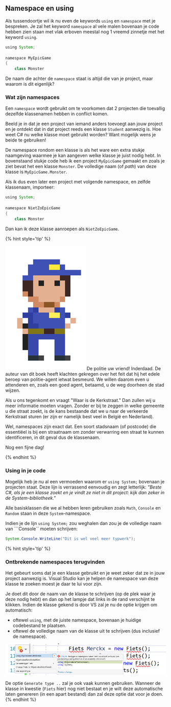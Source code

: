 
## Namespace en using
Als tussendoortje wil ik nu even de keywords ``using`` en  ``namespace`` met je bespreken. Je zal het keyword ``namespace`` al vele malen bovenaan je code hebben zien staan met vlak erboven meestal nog 1 vreemd zinnetje met het keyword ``using``.

```java
using System;

namespace MyEpicGame
{
    class Monster
```

De naam die achter de ``namespace`` staat is altijd die van je project, maar waarom is dit eigenlijk?

### Wat zijn namespaces
Een ``namespace`` wordt gebruikt om te voorkomen dat 2 projecten die toevallig dezelfde klassenamen hebben in conflict komen. 

Beeld je in dat je een project van iemand anders toevoegt aan jouw project en je ontdekt dat in dat project reeds een klasse ``Student`` aanwezig is. Hoe weet C# nu welke klasse moet gebruikt worden? Want mogelijk wens je beide te gebruiken!

De namespace rondom een klasse is als het ware een extra stukje naamgeving waarmee je kan aangeven welke klasse je juist nodig hebt. In bovenstaand stukje code heb ik een project ``MyEpicGame`` gemaakt en zoals je ziet bevat het een klasse ``Monster``. De volledige naam (of *path*) van deze klasse is ``MyEpicGame.Monster``. 

Als ik dus even later een project met volgende namespace, en zelfde klassenaam, importeer:

```java
using System;

namespace NietZoEpicGame
{
    class Monster
```
Dan kan ik deze klasse aanroepen als ``NietZoEpicGame``.

<!---NOBOOKSTART--->
{% hint style='tip' %}
<!---NOBOOKEND--->
<!---{aside}--->
<!--- {float:right, width:50%} --->
![](../assets/gotopolice.png)
De politie uw vriend! Inderdaad. De auteur van dit boek heeft klachten gekregen over het feit dat hij het edele beroep van politie-agent ietwat besmeurd. We willen daarom even u attenderen en, zoals een goed agent, betaamd, u de weg doorheen de stad wijzen.

Als u ons  tegenkomt en vraagt "Waar is de Kerkstraat." Dan zullen wij u meer informatie moeten vragen. Zonder er bij te zeggen in welke gemeente u die straat zoekt, is de kans bestaande dat we u naar de verkeerde Kerkstraat sturen (er zijn er namelijk best veel in België en Nederland).

Wel, namespaces zijn exact dat. Een soort stadsnaam (of postcode) die essentiëel is bij een straatnaam om zonder verwarring een straat te kunnen identificeren, in dit geval dus de klassenaam.

Nog een fijne dag!
<!---{/aside}--->
<!---NOBOOKSTART--->
{% endhint %}
<!---NOBOOKEND--->

### Using in je code

Mogelijk heb je nu al een vermoeden waarom er ``using System;`` bovenaan je projecten staat. Deze lijn is verrassend eenvoudig en zegt letterlijk: *"Beste C#, als je een klasse zoekt en je vindt ze niet in dit project: kijk dan zeker in de System-bibliotheek."*

Alle basisklassen die we al hebben leren gebruiken zoals ``Math``, ``Console`` en ``Random`` staan in deze ``System``-namespace. 

Indien je de lijn ``using System;`` zou weghalen dan zou je de volledige naam van ```Console`` moeten schrijven:

```java
System.Console.WriteLine("Dit is wel veel meer typwerk");
```
{% hint style='tip' %}

### Ontbrekende namespaces terugvinden
Het gebeurt soms dat je een klasse gebruikt en je weet zeker dat ze in jouw project aanwezig is. Visual Studio kan je helpen de namespace van deze klasse te zoeken moest je daar te lui voor zijn.

Je doet dit door de naam van de klasse te schrijven (op de plek waar je deze nodig hebt) en dan op het lampje dat links in de rand verschijnt te klikken. Indien de klasse gekend is door VS zal je nu de optie krijgen om automatisch:
* oftewel  ``using``, met de juiste namespace, bovenaan je huidige codebestand te plaatsen.
* oftewel  de volledige naam van de klasse uit te schrijven (dus inclusief de namespace).

![Handig toch](../assets/6_klassen/usinghelp.png)

De optie ``Generate type ..`` zal je ook vaak kunnen gebruiken. Wanneer de klasse in kwestie (``Fiets`` hier) nog niet bestaat en je wilt deze automatische laten genereren (in een apart bestand) dan zal deze optie dat voor je doen. 
{% endhint %}

<!---NOBOOKSTART--->
<!---### De wereld van Nugets, dll's en class libraries--->
<!---NOBOOKEND--->


